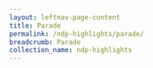 ```yaml
---
layout: leftnav-page-content
title: Parade
permalink: /ndp-highlights/parade/
breadcrumb: Parade
collection_name: ndp-highlights
---
```

